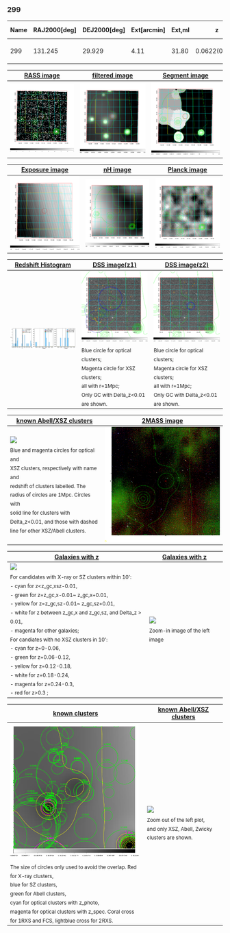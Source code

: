 <div STYLE="page-break-after: always;"></div>

### 299

|Name|RAJ2000[deg]|DEJ2000[deg] |Ext[arcmin]| Ext,ml | z | z_src| C|GC(XSZ,Delta_z<0.01)| GC(OPT,Delta_z<0.01)|GC| R_sig[arcmin] | R500[arcmin] | R500[Mpc]| CRsig[c/s] | CR500[c/s] |L500[1E44 erg/s]|F500[1E-12 erg/s/cm^2]| M500[1E14 Msun]|Tx[keV]|Cnt_sig|Beta|Rc[arcmin]|Comment|Alias|
|---|---|---|---|---|---|------|---|--------|---------|----------|---|---|---|---|---|---|---|---|---|---|---|---|---|---|
|299| 131.245| 29.929| 4.11| 31.80| 0.0622(0.007)| z1,| G| -| -| C, N, W| 37.630| 12.740| 0.916| 0.594(0.142)| 0.535(0.128)| 0.902(0.426)| 9.692(4.575)| 2.32(0.55)| 3.67(0.55)| 507.7| 0.503(-0.002+0.005)| 10.745(-0.286+0.448)| -| t203|

|[RASS image](../image/299/299_img.pdf)|[filtered image](../image/299/299_fil.pdf)|[Segment image](../image/299/299_seg.pdf)|
|-------------------|--------------------|-------------------|
| <img src="../image/299/299_img.png" width="300">  | <img src="../image/299/299_fil.png" width="300">   | <img src="../image/299/299_seg.png" width="300">  |

|[Exposure image](../image/299/299_mex.pdf)| [nH image](../image/299/299_nh.pdf)| [Planck image](../image/299/299_p.pdf)|
|-------------------|--------------------|-------------------|
|<img src="../image/299/299_mex.png" width="300">   | <img src="../image/299/299_nh.png" width="300">    | <img src="../image/299/299_p.png" width="300"> |

|[Redshift Histogram](../image/299/299_zg.pdf) | [DSS image(z1)](../image/299/299_dss_z1.pdf)      |  [DSS image(z2)](../image/299/299_dss_z2.pdf)    |
|-------------------|--------------------|-------------------|
|<img src="../image/299/299_zg.png" width="300"> |<img src="../image/299/299_dss_z1.png" width="300"> <sub><br>Blue circle for optical clusters; <br>Magenta circle for XSZ clusters; <br>all with r=1Mpc; <br>Only GC with Delta_z<0.01 are shown. </sub>| <img src="../image/299/299_dss_z2.png" width="300"><sub><br>Blue circle for optical clusters; <br>Magenta circle for XSZ clusters; <br>all with r=1Mpc; <br>Only GC with Delta_z<0.01 are shown. </sub> |

|[known Abell/XSZ clusters](../image/299/299_m.pdf) | [2MASS image](../image/299/299_2mass.pdf)      |
|-------------------|-------------------|
|<img src=../image/299/299_m.png width="300"> <br><sub>Blue and magenta circles for optical and <br>XSZ clusters, respectively with name and <br>redshift of clusters labelled. The <br>radius of circles are 1Mpc. Circles with <br>solid line for clusters with <br>Delta_z<0.01, and those with dashed <br>line for other XSZ/Abell clusters.        </sub>|<img src="../image/299/299_2mass.png" width="300">  |

|[Galaxies with z](../image/299/299_opt_ned.pdf) |[Galaxies with z](../image/299/299_opt_ned_zoom.pdf) |
|-------------------|-------------------|
| <img src=../image/299/299_opt_ned.png width="300"> <br><sub> For candidates with X-ray or SZ clusters within 10': <br> - cyan for z<z_gc,xsz-0.01, <br> - green for z=z_gc,x-0.01~ z_gc,x+0.01, <br> - yellow for z=z_gc,sz-0.01~ z_gc,sz+0.01, <br> - white for z between z_gc,x and z_gc,sz, and Delta_z > 0.01, <br> - magenta for other galaxies; <br>For candiates with no XSZ clusters in 10': <br> - cyan for z=0-0.06, <br> - green for z=0.06-0.12, <br> - yellow for z=0.12-0.18, <br> - white for z=0.18-0.24, <br> - magenta for z=0.24-0.3, <br> - red for z>0.3 ;  </sub>|<img src=../image/299/299_opt_ned_zoom.png width="300">  <br><sub> Zoom-in image of the left image</sub>|

|[known clusters](../image/299/299_gc.pdf) |[known Abell/XSZ clusters](../image/299/299_gc_large.pdf) |
|-------------------|-------------------|
| <img src=../image/299/299_gc.png width="300"> <br><sub> The size of circles only used to avoid the overlap. Red for X-ray clusters, <br> blue for SZ clusters, <br> green for Abell clusters, <br> cyan for optical clusters with z_photo, <br> magenta for optical clusters with z_spec. Coral cross for 1RXS and FCS, lightblue cross for 2RXS. </sub>|<img src=../image/299/299_gc_large.png width="300"> <br><sub> Zoom out of the left plot, <br> and only XSZ, Abell, Zwicky clusters are shown. </sub> |




